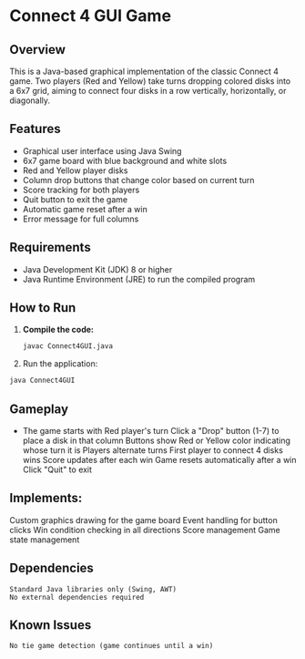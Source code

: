 # Connect 4 GUI Game

## Overview
This is a Java-based graphical implementation of the classic Connect 4 game. Two players (Red and Yellow) take turns dropping colored disks into a 6x7 grid, aiming to connect four disks in a row vertically, horizontally, or diagonally.

## Features
- Graphical user interface using Java Swing
- 6x7 game board with blue background and white slots
- Red and Yellow player disks
- Column drop buttons that change color based on current turn
- Score tracking for both players
- Quit button to exit the game
- Automatic game reset after a win
- Error message for full columns

## Requirements
- Java Development Kit (JDK) 8 or higher
- Java Runtime Environment (JRE) to run the compiled program

## How to Run
1. **Compile the code:**
   ```bash
   javac Connect4GUI.java
   ```
2. Run the application:
  ```bash
  java Connect4GUI
  ```

## Gameplay
  - The game starts with Red player's turn
  Click a "Drop" button (1-7) to place a disk in that column
  Buttons show Red or Yellow color indicating whose turn it is
  Players alternate turns
  First player to connect 4 disks wins
  Score updates after each win
  Game resets automatically after a win
  Click "Quit" to exit

## Implements:
  Custom graphics drawing for the game board
  Event handling for button clicks
  Win condition checking in all directions
  Score management
  Game state management
## Dependencies
    Standard Java libraries only (Swing, AWT)
    No external dependencies required
## Known Issues
    No tie game detection (game continues until a win)
    

